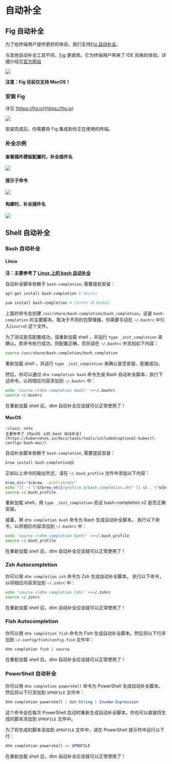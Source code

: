 # 自动补全

## Fig 自动补全

为了给终端用户提供更好的体验，我们支持[Fig 自动补全](https://github.com/withfig/autocomplete/blob/master/src/dtm.ts)。

与其他自动补全工具不同，[Fig](https://fig.io) 更直观。它为终端用户带来了 IDE 风格的体验。详细介绍见[官方网站](https://fig.io/)

![](fig/fig-intro.gif)

**注意：Fig 目前仅支持 MacOS！**

### 安装 Fig

详见 [https://fig.io](https://fig.io)

![](fig/fig-terminal.png)

安装完成后，你需要将 Fig 集成到你正在使用的终端。

### 补全示例

#### 查看插件模板配置时，补全插件名

![](fig/cmd-show-plugins.gif)

#### 提示子命令

![](fig/cmd-help.gif)

#### 构建时，补全插件名

![](fig/cmd-make.gif)

## Shell 自动补全

### Bash 自动补全

#### Linux

**注：主要参考了 [Linux 上的 bash 自动补全](https://kubernetes.io/docs/tasks/tools/included/optional-kubectl-configs-bash-linux/)**

自动补全脚本依赖于 `bash-completion`, 需要提前安装：

```bash
apt-get install bash-completion # Ubuntu

yum install bash-completion # CentOS 和 RedHat
```

上面的命令会创建 `/usr/share/bash-completion/bash_completion`，这是 `bash-completion` 的主要脚本。取决于不同的包管理器，你需要手动在 `~/.bashrc` 中引入(`source`) 这个文件。

为了测试是否配置成功，请重新加载 shell ，并运行 `type _init_completion` 来确认。若命令执行成功，则配置正确，否则请在 `~/.bashrc` 中添加如下内容：

```bash
source /usr/share/bash-completion/bash_completion
```

重新加载 shell ，并运行 `type _init_completion` 来确认是否安装、配置成功。

然后，你可以通过 `dtm completion bash` 命令生成 Bash 自动补全脚本，执行下述命令，以将相应内容添加到 `~/.bashrc` 中：

```bash
echo 'source <(dtm completion bash)' >>~/.bashrc
source ~/.bashrc
```

在重新加载 shell 后，dtm 自动补全应该就可以正常使用了！

#### MacOS

```{admonition} Note
:class: note
主要参考了 [MacOS 上的 bash 自动补全](https://kubernetes.io/docs/tasks/tools/included/optional-kubectl-configs-bash-mac/)
```

自动补全脚本依赖于 `bash-completion`, 需要提前安装：

```bash
brew install bash-completion@2
```

正如以上命令的输出所述，请在 `~/.bash_profile` 文件中添加以下内容：

```bash
brew_etc="$(brew --prefix)/etc"
echo "[[ -r \"${brew_etc}/profile.d/bash_completion.sh\" ]] && . \"${brew_etc}/profile.d/bash_completion.sh\"" >>~/.bash_profile
source ~/.bash_profile
```

重新加载 shell，用 `type _init_completion` 验证 bash-completion v2 是否正确安装。

接着，用 `dtm completion bash` 命令为 Bash 生成自动补全脚本。 执行以下命令，以将相应内容添加到 `~/.bashrc` 中：

```bash
echo 'source <(dtm completion bash)' >>~/.bash_profile
source ~/.bash_profile
```

在重新加载 shell 后，dtm 自动补全应该就可以正常使用了！

### Zsh Autocompletion

你可以用 `dtm completion zsh` 命令为 Zsh 生成自动补全脚本。 执行以下命令，以将相应内容添加到 `~/.zshrc` 中：

```zsh
echo 'source <(dtm completion zsh)' >>~/.zshrc
source ~/.zshrc
```

在重新加载 shell 后，dtm 自动补全应该就可以正常使用了！

### Fish Autocompletion

你可以用 `dtm completion fish` 命令为 Fish 生成自动补全脚本。然后将以下行添加到 `~/.config/fish/config.fish` 文件中：

```fish
dtm completion fish | source
```

在重新加载 shell 后，dtm 自动补全应该就可以正常使用了！

### PowerShell 自动补全

你可以用 `dtm completion powershell` 命令为 PowerShell 生成自动补全脚本。然后将以下行添加到 `$PROFILE` 文件中：

```powershell
dtm completion powershell | Out-String | Invoke-Expression
```

这个命令会在每次 PowerShell 启动时重新生成自动补全脚本。你也可以直接将生成的脚本添加到 `$PROFILE` 文件中。

为了将生成的脚本添加到 `$PROFILE` 文件中，请在 PowerShell 提示符中运行以下行：

```powershell
dtm completion powershell >> $PROFILE
```

在重新加载 shell 后，dtm 自动补全应该就可以正常使用了！
